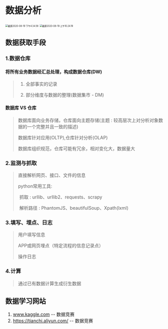 # 数据分析

<img src="/Users/panan/Desktop/截屏2020-08-19 下午4.34.58.png" alt="截屏2020-08-19 下午4.34.58" style="zoom:50%;" />

<img src="/Users/panan/Desktop/截屏2020-08-19 上午10.24.19.png" alt="截屏2020-08-19 上午10.24.19" style="zoom:50%;" />

## 数据获取手段

### 1.数据仓库

#### 将所有业务数据经汇总处理，构成数据仓库(DW)

> 1. 全部事实的记录
>
> 2. 部分维度与数据的整理(数据集市 - DM)

#### 数据库 VS 仓库

> 数据库面向业务存储，仓库面向主题存储(主题 : 较高层次上对分析对象数据的一个完整并且一致的描述)
>
> 数据库针对应用(OLTP),仓库针对分析(OLAP)
>
> 数据库组织规范，仓库可能有冗余，相对变化大，数据量大

### 2.监测与抓取

> 直接解析网页、接口、文件的信息
>
> python常用工具:
>
> ​		抓取 : urllib、urllib2、requests、scrapy
>
> ​		解析路径 : PhantomJS、beautifulSoup、Xpath(lxml)

### 3.填写、埋点、日志

> 用户填写信息
>
> APP或网页埋点（特定流程的信息记录点）
>
> 操作日志

### 4.计算

> 通过已有数据计算生成衍生数据



## 数据学习网站

1. www.kaggle.com    -- 数据竞赛
2. https://tianchi.aliyun.com/   -- 数据竞赛